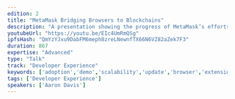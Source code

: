 ```yaml
---
edition: 2
title: "MetaMask Bridging Browsers to Blockchains"
description: "A presentation showing the progress of MetaMask’s efforts and a genral overview of interacting with blockchain technology through browsers."
youtubeUrl: "https://youtu.be/EIc4UmRmQSg"
ipfsHash: "QmYzYJxu9DabFM6meph8zreLNewnfTX66N6VZ82aZek7F3"
duration: 867
expertise: "Advanced"
type: "Talk"
track: "Developer Experience"
keywords: ['adoption','demo','scalability','update','browser','extension','id','rpc','keys','lessons','society']
tags: ['Developer Experience']
speakers: ['Aaron Davis']
---
```


